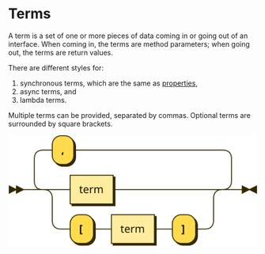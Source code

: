 # Terms

A term is a set of one or more pieces of data coming in or going out of an interface. When coming in, the terms are method parameters; when going out, the terms are return values.

There are different styles for:

1. synchronous terms, which are the same as [properties](properties.md),
2. async terms, and
3. lambda terms.

Multiple terms can be provided, separated by commas. Optional terms are surrounded by square brackets.

![](diagrams/term-list.svg)
